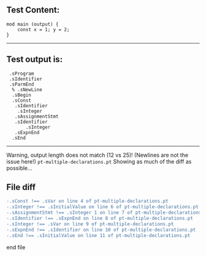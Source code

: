 
Test Content: 
-------------------------
```
mod main (output) {
    const x = 1; y = 2;
}
```
------------------------
Test output is: 
-------------------------
```
 .sProgram
 .sIdentifier
 .sParmEnd
  % .sNewLine
  .sBegin
  .sConst
   .sIdentifier
    .sInteger
   .sAssignmentStmt
   .sIdentifier
       .sInteger
   .sExpnEnd
  .sEnd

```
------------------------
Warning, output length does not match (12 vs 25)!  (Newlines are not the issue here!) `pt-multiple-declarations.pt`
Showing as much of the diff as possible...

File diff
-------------------------
```diff
-.sConst !== .sVar on line 4 of pt-multiple-declarations.pt
-.sInteger !== .sInitialValue on line 6 of pt-multiple-declarations.pt
-.sAssignmentStmt !== .sInteger 1 on line 7 of pt-multiple-declarations.pt
-.sIdentifier !== .sExpnEnd on line 8 of pt-multiple-declarations.pt
-.sInteger !== .sVar on line 9 of pt-multiple-declarations.pt
-.sExpnEnd !== .sIdentifier on line 10 of pt-multiple-declarations.pt
-.sEnd !== .sInitialValue on line 11 of pt-multiple-declarations.pt

```
end file
